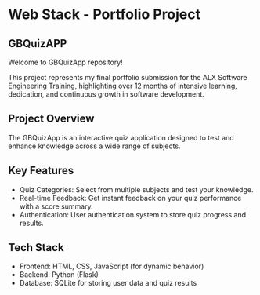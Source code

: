 # Web Stack - Portfolio Project
## GBQuizAPP

Welcome to GBQuizApp repository!

This project represents my final portfolio submission for the ALX Software Engineering Training, highlighting over 12 months of intensive learning, dedication, and continuous growth in software development. 

## Project Overview

The GBQuizApp is an interactive quiz application designed to test and enhance knowledge across a wide range of subjects.

## Key Features
- Quiz Categories: Select from multiple subjects and test your knowledge.
- Real-time Feedback: Get instant feedback on your quiz performance with a score summary.
- Authentication: User authentication system to store quiz progress and results.

## Tech Stack
- Frontend: HTML, CSS, JavaScript (for dynamic behavior)
- Backend: Python (Flask)
- Database: SQLite for storing user data and quiz results
